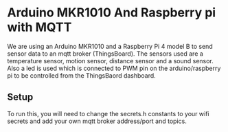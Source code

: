 # Arduino MKR1010 And Raspberry pi with MQTT
We are using an Arduino MKR1010 and a Raspberry Pi 4 model B to send sensor data to an mqtt broker (ThingsBoard). The sensors used are a temperature sensor, motion sensor, distance sensor and a sound sensor. Also a led is used which is connected to PWM pin on the arduino/raspberry pi to be controlled from the ThingsBaord dashboard.

## Setup
To run this, you will need to change the secrets.h constants to your wifi secrets and add your own mqtt broker address/port and topics.